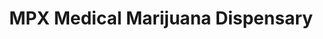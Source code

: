 ---
title: "MPX Medical Marijuana Dispensary"
url: /atlantic-city/mpx-medical-marijuana-dispensary/
shop: cannabis
---